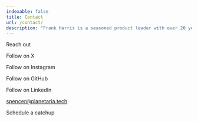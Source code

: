 ```yaml
---
indexable: false
title: Contact
url: /contact/
description: "Frank Harris is a seasoned product leader with over 20 years of experience leading teams and building products across companies like Slack, Etsy, and Google."
---
```


Reach out

Follow on X

Follow on Instagram

Follow on GitHub

Follow on LinkedIn

spencer@planetaria.tech

<a data-cal-link="hirefrank/catchup" data-cal-namespace="catchup" data-cal-config='{"layout":"month_view"}'>Schedule a catchup</a>